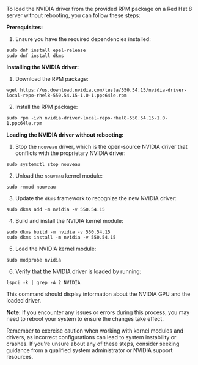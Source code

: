 To load the NVIDIA driver from the provided RPM package on a Red Hat 8 server without rebooting, you can follow these steps:

**Prerequisites:**

1. Ensure you have the required dependencies installed:
```
sudo dnf install epel-release
sudo dnf install dkms
```
**Installing the NVIDIA driver:**

1. Download the RPM package:
```
wget https://us.download.nvidia.com/tesla/550.54.15/nvidia-driver-local-repo-rhel8-550.54.15-1.0-1.ppc64le.rpm
```
2. Install the RPM package:
```
sudo rpm -ivh nvidia-driver-local-repo-rhel8-550.54.15-1.0-1.ppc64le.rpm
```
**Loading the NVIDIA driver without rebooting:**

1. Stop the `nouveau` driver, which is the open-source NVIDIA driver that conflicts with the proprietary NVIDIA driver:
```
sudo systemctl stop nouveau
```
2. Unload the `nouveau` kernel module:
```
sudo rmmod nouveau
```
3. Update the `dkms` framework to recognize the new NVIDIA driver:
```
sudo dkms add -m nvidia -v 550.54.15
```
4. Build and install the NVIDIA kernel module:
```
sudo dkms build -m nvidia -v 550.54.15
sudo dkms install -m nvidia -v 550.54.15
```
5. Load the NVIDIA kernel module:
```
sudo modprobe nvidia
```
6. Verify that the NVIDIA driver is loaded by running:
```
lspci -k | grep -A 2 NVIDIA
```
This command should display information about the NVIDIA GPU and the loaded driver.

**Note:** If you encounter any issues or errors during this process, you may need to reboot your system to ensure the changes take effect.

Remember to exercise caution when working with kernel modules and drivers, as incorrect configurations can lead to system instability or crashes. If you're unsure about any of these steps, consider seeking guidance from a qualified system administrator or NVIDIA support resources.